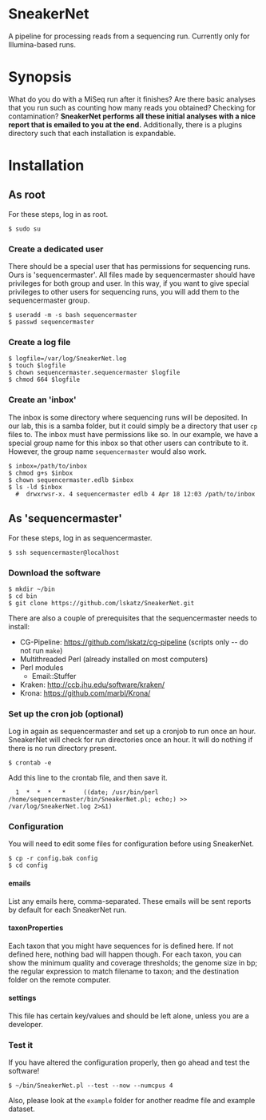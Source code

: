 # SneakerNet

A pipeline for processing reads from a sequencing run. Currently only for Illumina-based runs.

# Synopsis

What do you do with a MiSeq run after it finishes? Are there basic analyses that you run 
such as counting how many reads you obtained? Checking for contamination? **SneakerNet performs
all these initial analyses with a nice report that is emailed to you at the end.** Additionally,
there is a plugins directory such that each installation is expandable.

# Installation

## As root

For these steps, log in as root.

    $ sudo su

### Create a dedicated user

There should be a special user that has permissions for sequencing runs.  Ours is 
'sequencermaster'. All files made by sequencermaster should have privileges for 
both group and user. In this way, if you want to give special privileges to other
users for sequencing runs, you will add them to the sequencermaster group.
    
    $ useradd -m -s bash sequencermaster
    $ passwd sequencermaster

### Create a log file

    $ logfile=/var/log/SneakerNet.log
    $ touch $logfile
    $ chown sequencermaster.sequencermaster $logfile
    $ chmod 664 $logfile

### Create an 'inbox'

The inbox is some directory where sequencing runs will be deposited. In our lab, this
is a samba folder, but it could simply be a directory that user `cp` files to. The
inbox must have permissions like so.  In our example, we have a special group name
for this inbox so that other users can contribute to it. However, the group name
`sequencermaster` would also work.

    $ inbox=/path/to/inbox
    $ chmod g+s $inbox                             
    $ chown sequencermaster.edlb $inbox 
    $ ls -ld $inbox
      #  drwxrwsr-x. 4 sequencermaster edlb 4 Apr 18 12:03 /path/to/inbox


## As 'sequencermaster'

For these steps, log in as sequencermaster.

    $ ssh sequencermaster@localhost

### Download the software

    $ mkdir ~/bin
    $ cd bin
    $ git clone https://github.com/lskatz/SneakerNet.git

There are also a couple of prerequisites that the sequencermaster needs to install:

* CG-Pipeline: https://github.com/lskatz/cg-pipeline (scripts only -- do not run `make`)
* Multithreaded Perl (already installed on most computers)
* Perl modules
  * Email::Stuffer
* Kraken: http://ccb.jhu.edu/software/kraken/
* Krona: https://github.com/marbl/Krona/

### Set up the cron job (optional)

Log in again as sequencermaster and set up a cronjob to run once an hour. SneakerNet
will check for run directories once an hour. It will do nothing if there is no 
run directory present.

    $ crontab -e

Add this line to the crontab file, and then save it.

      1  *  *  *   *     ((date; /usr/bin/perl /home/sequencermaster/bin/SneakerNet.pl; echo;) >> /var/log/SneakerNet.log 2>&1)

### Configuration

You will need to edit some files for configuration before using SneakerNet.

    $ cp -r config.bak config
    $ cd config

#### emails

List any emails here, comma-separated. These emails will be sent reports by default for each
SneakerNet run.

#### taxonProperties

Each taxon that you might have sequences for is defined here. If not defined here, nothing bad
will happen though.  For each taxon, you can show the minimum quality and coverage thresholds;
the genome size in bp; the regular expression to match filename to taxon; and the destination
folder on the remote computer.

#### settings

This file has certain key/values and should be left alone, unless you are a developer.

### Test it

If you have altered the configuration properly, then go ahead and test the software!

    $ ~/bin/SneakerNet.pl --test --now --numcpus 4

Also, please look at the `example` folder for another readme file and example dataset.
